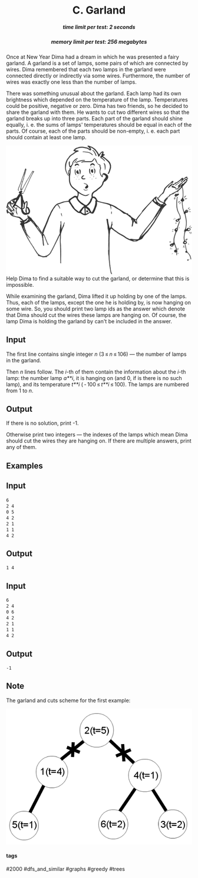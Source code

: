 <h1 style='text-align: center;'> C. Garland</h1>

<h5 style='text-align: center;'>time limit per test: 2 seconds</h5>
<h5 style='text-align: center;'>memory limit per test: 256 megabytes</h5>

Once at New Year Dima had a dream in which he was presented a fairy garland. A garland is a set of lamps, some pairs of which are connected by wires. Dima remembered that each two lamps in the garland were connected directly or indirectly via some wires. Furthermore, the number of wires was exactly one less than the number of lamps.

There was something unusual about the garland. Each lamp had its own brightness which depended on the temperature of the lamp. Temperatures could be positive, negative or zero. Dima has two friends, so he decided to share the garland with them. He wants to cut two different wires so that the garland breaks up into three parts. Each part of the garland should shine equally, i. e. the sums of lamps' temperatures should be equal in each of the parts. Of course, each of the parts should be non-empty, i. e. each part should contain at least one lamp.

 ![](images/f493cf2b55e80fad8ede8b6d3c069ed4359d33a6.png) Help Dima to find a suitable way to cut the garland, or determine that this is impossible.

While examining the garland, Dima lifted it up holding by one of the lamps. Thus, each of the lamps, except the one he is holding by, is now hanging on some wire. So, you should print two lamp ids as the answer which denote that Dima should cut the wires these lamps are hanging on. Of course, the lamp Dima is holding the garland by can't be included in the answer.

## Input

The first line contains single integer *n* (3 ≤ *n* ≤ 106) — the number of lamps in the garland.

Then *n* lines follow. The *i*-th of them contain the information about the *i*-th lamp: the number lamp *a**i*, it is hanging on (and 0, if is there is no such lamp), and its temperature *t**i* ( - 100 ≤ *t**i* ≤ 100). The lamps are numbered from 1 to *n*.

## Output

If there is no solution, print -1.

Otherwise print two integers — the indexes of the lamps which mean Dima should cut the wires they are hanging on. If there are multiple answers, print any of them.

## Examples

## Input


```
6  
2 4  
0 5  
4 2  
2 1  
1 1  
4 2  

```
## Output


```
1 4  

```
## Input


```
6  
2 4  
0 6  
4 2  
2 1  
1 1  
4 2  

```
## Output


```
-1  

```
## Note

The garland and cuts scheme for the first example:

 ![](images/ce5c3f0154fb758fed249d8806671edc45f9ae68.png) 

#### tags 

#2000 #dfs_and_similar #graphs #greedy #trees 